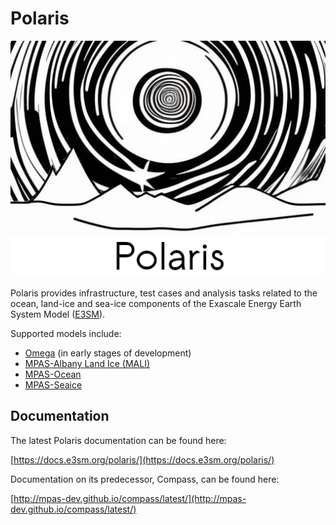 # Polaris

![Polaris](docs/_static/polaris_logo_rect.png)

Polaris provides infrastructure, test cases and analysis tasks related to the
ocean, land-ice and sea-ice components of the Exascale Energy Earth System
Model ([E3SM](https://e3sm.org/)).

Supported models include:
* [Omega](https://github.com/E3SM-Project/Omega) (in early stages of development)
* [MPAS-Albany Land Ice (MALI)](https://mpas-dev.github.io/land_ice/land_ice.html)
* [MPAS-Ocean](https://mpas-dev.github.io/ocean/ocean.html)
* [MPAS-Seaice](https://mpas-dev.github.io/sea_ice/sea_ice.html)

## Documentation

The latest Polaris documentation can be found here:

[https://docs.e3sm.org/polaris/](https://docs.e3sm.org/polaris/)

Documentation on its predecessor, Compass, can be found here:

[http://mpas-dev.github.io/compass/latest/](http://mpas-dev.github.io/compass/latest/)
